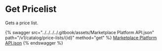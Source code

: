 # Get Pricelist

Gets a price list.

{% swagger src="../../../../.gitbook/assets/Marketplace Platform API.json" path="/v1/catalog/price-lists/{id}" method="get" %}
[Marketplace Platform API.json](<../../../../.gitbook/assets/Marketplace Platform API.json>)
{% endswagger %}
